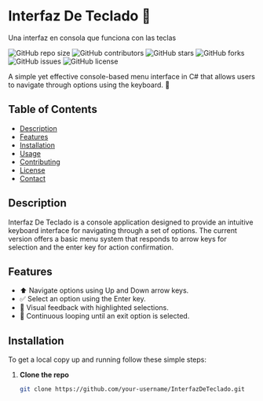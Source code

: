 # Interfaz De Teclado 🎹
 Una interfaz en consola que funciona con las teclas
 
![GitHub repo size](https://img.shields.io/github/repo-size/your-username/InterfazDeTeclado)
![GitHub contributors](https://img.shields.io/github/contributors/your-username/InterfazDeTeclado)
![GitHub stars](https://img.shields.io/github/stars/your-username/InterfazDeTeclado?style=social)
![GitHub forks](https://img.shields.io/github/forks/your-username/InterfazDeTeclado?style=social)
![GitHub issues](https://img.shields.io/github/issues/your-username/InterfazDeTeclado)
![GitHub license](https://img.shields.io/github/license/your-username/InterfazDeTeclado)

A simple yet effective console-based menu interface in C# that allows users to navigate through options using the keyboard. 🚀

## Table of Contents

- [Description](#description)
- [Features](#features)
- [Installation](#installation)
- [Usage](#usage)
- [Contributing](#contributing)
- [License](#license)
- [Contact](#contact)

## Description

Interfaz De Teclado is a console application designed to provide an intuitive keyboard interface for navigating through a set of options. The current version offers a basic menu system that responds to arrow keys for selection and the enter key for action confirmation.

## Features

- ⬆️ Navigate options using Up and Down arrow keys.
- ✅ Select an option using the Enter key.
- 🎨 Visual feedback with highlighted selections.
- 🔄 Continuous looping until an exit option is selected.

## Installation

To get a local copy up and running follow these simple steps:

1. **Clone the repo**
   ```sh
   git clone https://github.com/your-username/InterfazDeTeclado.git
